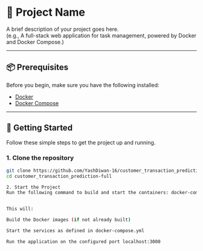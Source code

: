 # 🚀 Project Name

A brief description of your project goes here.  
(e.g., A full-stack web application for task management, powered by Docker and Docker Compose.)

---

## 📦 Prerequisites

Before you begin, make sure you have the following installed:

- [Docker](https://docs.docker.com/get-docker/)
- [Docker Compose](https://docs.docker.com/compose/install/)

---

## 🚀 Getting Started

Follow these simple steps to get the project up and running.

### 1. Clone the repository

```bash
git clone https://github.com/YashDiwan-16/customer_transaction_prediction-full.git
cd customer_transaction_prediction-full

2. Start the Project
Run the following command to build and start the containers: docker-compose up


This will:

Build the Docker images (if not already built)

Start the services as defined in docker-compose.yml

Run the application on the configured port localhost:3000
